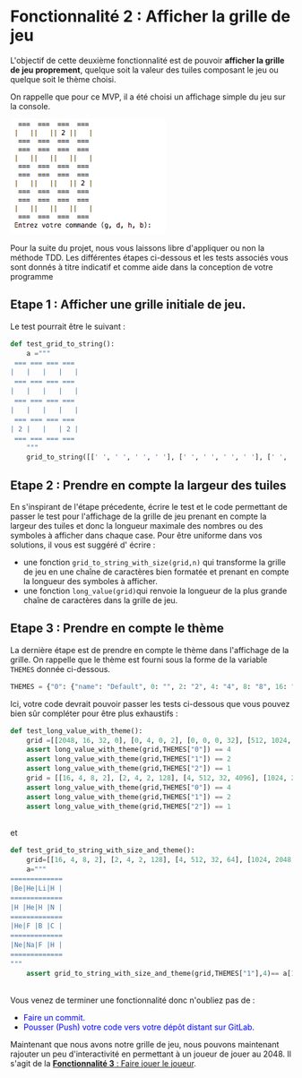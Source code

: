 # Fonctionnalité 2 : Afficher la grille de jeu


L'objectif de cette deuxième fonctionnalité est de pouvoir **afficher la grille de jeu proprement**, quelque soit la valeur des tuiles composant le jeu ou quelque soit le thème choisi.

On rappelle que pour ce MVP, il a été choisi un affichage simple du jeu sur la console.



![Vue du jeu 2048](./Images/2048_maquette.png)

Pour la suite du projet, nous vous laissons libre d'appliquer ou non la méthode TDD. Les différentes étapes ci-dessous et les tests associés vous sont donnés à titre indicatif et comme aide dans la conception de votre programme




## Etape 1 : Afficher une grille initiale de jeu.


Le test pourrait être le suivant :

```PYTHON
def test_grid_to_string():
    a ="""
 === === === ===
|   |   |   |   |
 === === === ===
|   |   |   |   |
 === === === ===
|   |   |   |   |
 === === === ===
| 2 |   |   | 2 |
 === === === ===
    """
    grid_to_string([[' ', ' ', ' ', ' '], [' ', ' ', ' ', ' '], [' ', ' ', ' ', ' '], [2, ' ', ' ', 2]],4)==a
```

## Etape 2 : Prendre en compte la largeur des tuiles

En s'inspirant de l'étape précedente, écrire le test et le code permettant de passer le test pour l'affichage de la grille de jeu prenant en compte la largeur des tuiles et donc la longueur maximale des nombres ou des symboles à afficher dans chaque case.
Pour être uniforme dans vos solutions, il vous est suggéré d' écrire :

+ une fonction `grid_to_string_with_size(grid,n)` qui transforme la grille de jeu en une chaîne de caractères bien formatée et prenant en compte la longueur des symboles à afficher.
+ une fonction `long_value(grid)`qui renvoie la longueur de la plus grande chaîne de caractères dans la grille de jeu.




## Etape 3 : Prendre en compte le thème

La dernière étape est de prendre en compte le thème dans l'affichage de la grille. On rappelle que le thème est fourni sous la forme de la variable `THEMES` donnée ci-dessous.

```PYTHON
THEMES = {"0": {"name": "Default", 0: "", 2: "2", 4: "4", 8: "8", 16: "16", 32: "32", 64: "64", 128: "128", 256: "256", 512: "512", 1024: "1024", 2048: "2048", 4096: "4096", 8192: "8192"}, "1": {"name": "Chemistry", 0: "", 2: "H", 4: "He", 8: "Li", 16: "Be", 32: "B", 64: "C", 128: "N", 256: "O", 512: "F", 1024: "Ne", 2048: "Na", 4096: "Mg", 8192: "Al"}, "2": {"name": "Alphabet", 0: "", 2: "A", 4: "B", 8: "C", 16: "D", 32: "E", 64: "F", 128: "G", 256: "H", 512: "I", 1024: "J", 2048: "K", 4096: "L", 8192: "M"}}
```

Ici, votre code devrait pouvoir passer les tests ci-dessous que vous pouvez bien sûr compléter pour être plus exhaustifs :


```PYTHON
def test_long_value_with_theme():
    grid =[[2048, 16, 32, 0], [0, 4, 0, 2], [0, 0, 0, 32], [512, 1024, 0, 2]]
    assert long_value_with_theme(grid,THEMES["0"]) == 4
    assert long_value_with_theme(grid,THEMES["1"]) == 2
    assert long_value_with_theme(grid,THEMES["2"]) == 1
    grid = [[16, 4, 8, 2], [2, 4, 2, 128], [4, 512, 32, 4096], [1024, 2048, 512, 2]]
    assert long_value_with_theme(grid,THEMES["0"]) == 4
    assert long_value_with_theme(grid,THEMES["1"]) == 2
    assert long_value_with_theme(grid,THEMES["2"]) == 1
    
```
et


```PYTHON
def test_grid_to_string_with_size_and_theme():
    grid=[[16, 4, 8, 2], [2, 4, 2, 128], [4, 512, 32, 64], [1024, 2048, 512, 2]]
    a="""
=============
|Be|He|Li|H |
=============
|H |He|H |N |
=============
|He|F |B |C |
=============
|Ne|Na|F |H |
=============
"""
    assert grid_to_string_with_size_and_theme(grid,THEMES["1"],4)== a[1:]
    
```
        
Vous venez de terminer une fonctionnalité donc n'oubliez pas de :

+ <span style='color:blue'>Faire un commit.</span> 
+ <span style='color:blue'>Pousser (Push) votre code vers votre dépôt distant sur GitLab.</span> 

Maintenant que nous avons notre grille de jeu, nous pouvons maintenant rajouter un peu d'interactivité en permettant à un joueur de jouer au 2048. Il s'agit de la [**Fonctionnalité 3** : Faire jouer le joueur](./2048_S2_joueur.md).
   
    
    
    
    
    
    










